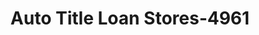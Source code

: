 ---
f_zip-code: 33023
f_state-code: FL
title: Auto Title Loan Stores-4961
f_phone: 954-966-5626
f_city-only: Miramar
f_address: 2317 South State Road 7 Miramar
f_location-unique-id: '4961'
slug: auto-title-loan-stores-4961
updated-on: '2024-05-30T13:46:58.046Z'
created-on: '2024-05-30T13:36:59.803Z'
published-on: '2024-05-30T13:54:32.469Z'
f_city-state: cms/city/miramar-fl.md
f_company: cms/company/auto-title-loan-stores.md
f_state: cms/state/florida.md
layout: '[payday-loan].html'
tags: payday-loan
---